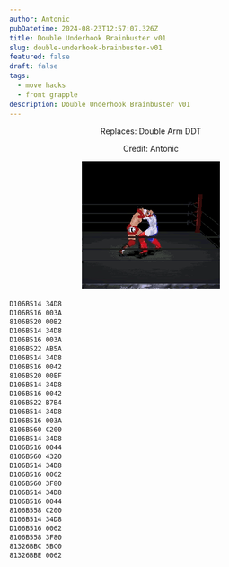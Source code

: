 ```yaml
---
author: Antonic
pubDatetime: 2024-08-23T12:57:07.326Z
title: Double Underhook Brainbuster v01
slug: double-underhook-brainbuster-v01
featured: false
draft: false
tags:
  - move hacks
  - front grapple
description: Double Underhook Brainbuster v01
---
```

<center>
Replaces: Double Arm DDT <p>
Credit: Antonic

![Big Ending](/src/assets/images/gifs/double-underhook-brainbuster.gif)
</center>

```text
D106B514 34D8
D106B516 003A
8106B520 00B2
D106B514 34D8
D106B516 003A
8106B522 AB5A
D106B514 34D8
D106B516 0042
8106B520 00EF
D106B514 34D8
D106B516 0042
8106B522 B7B4
D106B514 34D8
D106B516 003A
8106B560 C200
D106B514 34D8
D106B516 0044
8106B560 4320
D106B514 34D8
D106B516 0062
8106B560 3F80
D106B514 34D8
D106B516 0044
8106B558 C200
D106B514 34D8
D106B516 0062
8106B558 3F80
81326BBC 5BC0
81326BBE 0062
```

